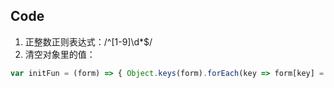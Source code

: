 ## Code

1. 正整数正则表达式：/^[1-9]\d*$/
2. 清空对象里的值：
  ``` javascript
  var initFun = (form) => { Object.keys(form).forEach(key => form[key] = "") }
  ```

